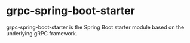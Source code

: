 # grpc-spring-boot-starter
grpc-spring-boot-starter is the Spring Boot starter module based on the underlying gRPC framework.
